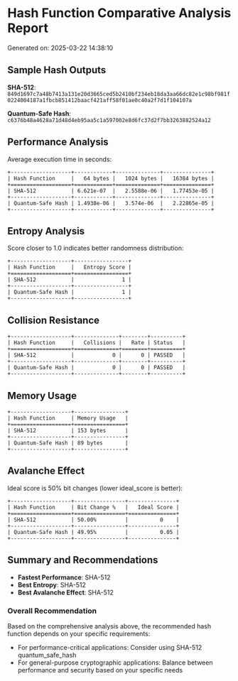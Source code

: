 # Hash Function Comparative Analysis Report
Generated on: 2025-03-22 14:38:10

## Sample Hash Outputs
**SHA-512**: `849d1697c7a48b7413a131e20d3665ced5b2410bf234eb18da3aa66dc82e1c98bf981f0224004187a1fbcb851412baacf421aff58f01ae0c40a2f7d1f104107a`

**Quantum-Safe Hash**: `c6376b48a4628a71d48d4eb95aa5c1a597002e8d6fc37d2f7bb3263882524a12`

## Performance Analysis
Average execution time in seconds:

```
+-------------------+------------+--------------+---------------+
| Hash Function     |   64 bytes |   1024 bytes |   16384 bytes |
+===================+============+==============+===============+
| SHA-512           | 6.621e-07  |   2.5588e-06 |   1.77453e-05 |
+-------------------+------------+--------------+---------------+
| Quantum-Safe Hash | 1.4938e-06 |   3.574e-06  |   2.22865e-05 |
+-------------------+------------+--------------+---------------+
```

## Entropy Analysis
Score closer to 1.0 indicates better randomness distribution:

```
+-------------------+-----------------+
| Hash Function     |   Entropy Score |
+===================+=================+
| SHA-512           |               1 |
+-------------------+-----------------+
| Quantum-Safe Hash |               1 |
+-------------------+-----------------+
```

## Collision Resistance
```
+-------------------+--------------+--------+----------+
| Hash Function     |   Collisions |   Rate | Status   |
+===================+==============+========+==========+
| SHA-512           |            0 |      0 | PASSED   |
+-------------------+--------------+--------+----------+
| Quantum-Safe Hash |            0 |      0 | PASSED   |
+-------------------+--------------+--------+----------+
```

## Memory Usage
```
+-------------------+----------------+
| Hash Function     | Memory Usage   |
+===================+================+
| SHA-512           | 153 bytes      |
+-------------------+----------------+
| Quantum-Safe Hash | 89 bytes       |
+-------------------+----------------+
```

## Avalanche Effect
Ideal score is 50% bit changes (lower ideal_score is better):

```
+-------------------+----------------+---------------+
| Hash Function     | Bit Change %   |   Ideal Score |
+===================+================+===============+
| SHA-512           | 50.00%         |          0    |
+-------------------+----------------+---------------+
| Quantum-Safe Hash | 49.95%         |          0.05 |
+-------------------+----------------+---------------+
```

## Summary and Recommendations
- **Fastest Performance**: SHA-512
- **Best Entropy**: SHA-512
- **Best Avalanche Effect**: SHA-512

### Overall Recommendation
Based on the comprehensive analysis above, the recommended hash function depends on your specific requirements:
- For performance-critical applications: Consider using SHA-512
quantum_safe_hash
- For general-purpose cryptographic applications: Balance between performance and security based on your specific needs